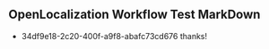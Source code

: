 ## OpenLocalization Workflow Test MarkDown
* 34df9e18-2c20-400f-a9f8-abafc73cd676 
thanks!<!--HONumber=Mar16_HO2-->
